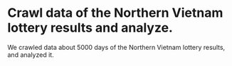 # Crawl data of the Northern Vietnam lottery results and analyze.
We crawled data about 5000 days of the Northern Vietnam lottery results, and analyzed it.
